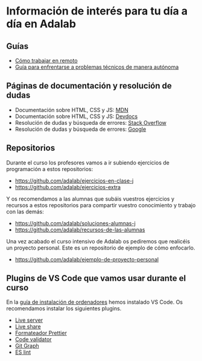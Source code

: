 # Información de interés para tu día a día en Adalab

## Guías

- [Cómo trabajar en remoto](./como_trabajar_en_remoto.md)
- [Guía para enfrentarse a problemas técnicos de manera autónoma](./guias/busqueda_de_soluciones.md)

## Páginas de documentación y resolución de dudas

- Documentación sobre HTML, CSS y JS: [MDN](https://developer.mozilla.org/es/)
- Documentación sobre HTML, CSS y JS: [Devdocs](https://devdocs.io/)
- Resolución de dudas y búsqueda de errores: [Stack Overflow](https://stackoverflow.com)
- Resolución de dudas y búsqueda de errores: [Google](https://google.com)

## Repositorios

Durante el curso los profesores vamos a ir subiendo ejercicios de programación a estos repositorios:

- https://github.com/adalab/ejercicios-en-clase-j
- https://github.com/adalab/ejercicios-extra

Y os recomendamos a las alumnas que subáis vuestros ejercicios y recursos a estos repositorios para compartir vuestro conocimiento y trabajo con las demás:

- https://github.com/adalab/soluciones-alumnas-j
- https://github.com/adalab/recursos-de-las-alumnas

Una vez acabado el curso intensivo de Adalab os pediremos que realicéis un proyecto personal. Este es un repositorio de ejemplo de cómo enfocarlo.

- https://github.com/adalab/ejemplo-de-proyecto-personal

## Plugins de VS Code que vamos usar durante el curso

En la [guía de instalación de ordenadores](instalacion_de_ordenadores.md) hemos instalado VS Code. Os recomendamos instalar los siguientes plugins.

- [Live server](https://marketplace.visualstudio.com/items?itemName=ritwickdey.LiveServer)
- [Live share](https://marketplace.visualstudio.com/items?itemName=MS-vsliveshare.vsliveshare)
- [Formateador Prettier](https://marketplace.visualstudio.com/items?itemName=esbenp.prettier-vscode)
- [Code validator](https://marketplace.visualstudio.com/items?itemName=dbaeumer.vscode-eslint)
- [Git Graph](https://marketplace.visualstudio.com/items?itemName=mhutchie.git-graph)
- [ES lint](https://marketplace.visualstudio.com/items?itemName=dbaeumer.vscode-eslint)
